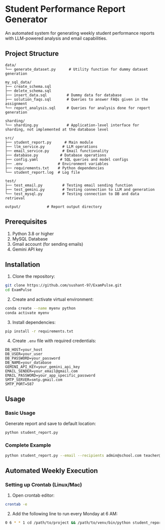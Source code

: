 # Student Performance Report Generator

An automated system for generating weekly student performance reports with LLM-powered analysis and email capabilities.

## Project Structure
```
data/
└── generate_dataset.py      # Utility function for dummy dataset generation

my_sql_data/
├── create_schema.sql
├── delete_schema.sql
├── insert_data.sql         # Dummy data for database
├── solution_faqs.sql       # Queries to answer FAQs given in the assignment
└── report_analysis.sql     # Queries for analysis done for report generation

sharding/
└── sharding.py             # Application-level interface for sharding, not implemented at the database level

src/
├── student_report.py      # Main module
├── llm_service.py        # LLM operations
├── email_service.py      # Email functionality
├── database.py          # Database operations
├── config.yaml          # SQL queries and model configs
├── .env                # Environment variables
├── requirements.txt    # Python dependencies
└── student_report.log  # Log file

test/
├── test_email.py         # Testing email sending function
├── test_gemini.py        # Testing connection to LLM and generation
└── test_mysql.py         # Testing connection to DB and data retrieval

output/            # Report output directory

```

## Prerequisites

1. Python 3.8 or higher
2. MySQL Database
3. Gmail account (for sending emails)
4. Gemini API key

## Installation

1. Clone the repository:
```bash
git clone https://github.com/sushant-97/ExamPulse.git
cd ExamPulse
```

2. Create and activate virtual environment:
```bash
conda create --name myenv python
conda activate myenv
```

3. Install dependencies:
```bash
pip install -r requirements.txt
```

4. Create `.env` file with required credentials:
```env
DB_HOST=your_host
DB_USER=your_user
DB_PASSWORD=your_password
DB_NAME=your_database
GEMINI_API_KEY=your_gemini_api_key
EMAIL_SENDER=your_email@gmail.com
EMAIL_PASSWORD=your_app_specific_password
SMTP_SERVER=smtp.gmail.com
SMTP_PORT=587
```

## Usage

### Basic Usage
Generate report and save to default location:
```bash
python student_report.py
```

### Complete Example
```bash
python student_report.py --email --recipients admin@school.com teacher@school.com --output ./reports/custom_report.md
```

## Automated Weekly Execution

### Setting up Crontab (Linux/Mac)

1. Open crontab editor:
```bash
crontab -e
```

2. Add the following line to run every Monday at 6 AM:
```bash
0 6 * * 1 cd /path/to/project && /path/to/venv/bin/python student_report.py --email --recipients admin@school.com >> /path/to/project/cron.log 2>&1
```